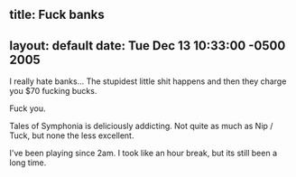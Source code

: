 title: Fuck banks
---
layout: default
date: Tue Dec 13 10:33:00 -0500 2005
---

I really hate banks...  The stupidest little shit happens and then they charge
you $70 fucking bucks.

Fuck you.

Tales of Symphonia is deliciously addicting.  Not quite as much as Nip / Tuck,
but none the less excellent.

I've been playing since 2am.  I took like an hour break, but its still been a
long time.
